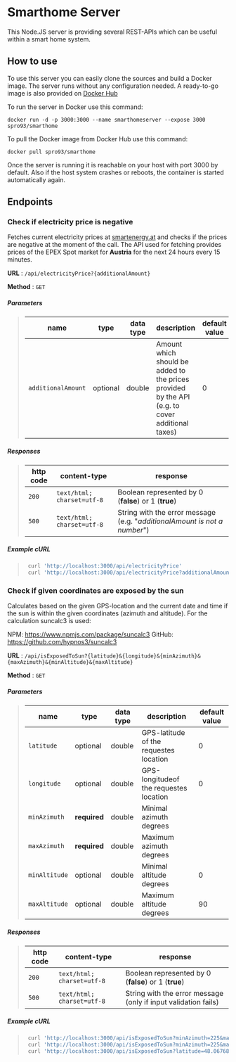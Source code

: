 
# Smarthome Server

This Node.JS server is providing several REST-APIs which can be useful within a smart home system.

## How to use

To use this server you can easily clone the sources and build a Docker image. The server runs without any configuration needed.
A ready-to-go image is also provided on [Docker Hub](https://hub.docker.com/r/spro93/smarthome)

To run the server in Docker use this command:

    docker run -d -p 3000:3000 --name smarthomeserver --expose 3000 spro93/smarthome
To pull the Docker image from Docker Hub use this command:

    docker pull spro93/smarthome

Once the server is running it is reachable on your host with port 3000 by default. Also if the host system crashes or reboots, the container is started automatically again.

## Endpoints

### Check if electricity price is negative

Fetches current electricity prices at [smartenergy.at](https://apis.smartenergy.at/market/v1/price) and checks if the prices are negative at the moment of the call.
The API used for fetching provides prices of the EPEX Spot market for **Austria** for the next 24 hours every 15 minutes.

**URL** : `/api/electricityPrice?{additionalAmount}`

**Method** : `GET`

##### Parameters

> | name              |  type     | data type      | description                         | default value |
> |-------------------|-----------|----------------------|-------------------------------------|-------------------|
> | `additionalAmount` |  optional | double | Amount which should be added to the prices provided by the API (e.g. to cover additional taxes)  | 0 |

##### Responses

> | http code     | content-type                      | response                                                            |
> |---------------|-----------------------------------|---------------------------------------------------------------------|
> | `200`         | `text/html; charset=utf-8` | Boolean represented by 0 (**false**) or 1 (**true**) |
> | `500`         | `text/html; charset=utf-8` | String with the error message (e.g. "*additionalAmount is not a number*") |

##### Example cURL

> ```javascript
>  curl 'http://localhost:3000/api/electricityPrice'
>  curl 'http://localhost:3000/api/electricityPrice?additionalAmount=123'
> ```

### Check if given coordinates are exposed by the sun

Calculates based on the given GPS-location and the current date and time if the sun is within the given coordinates (azimuth and altitude).
For the calculation suncalc3 is used: 

NPM: https://www.npmjs.com/package/suncalc3
GitHub: https://github.com/hypnos3/suncalc3

**URL** : `/api/isExposedToSun?{latitude}&{longitude}&{minAzimuth}&{maxAzimuth}&{minAltitude}&{maxAltitude}`

**Method** : `GET`

##### Parameters

> | name              |  type     | data type      | description                         | default value |
> |-------------------|-----------|----------------------|-------------------------------------|-------------------|
> | `latitude` |  optional | double | GPS-latitude of the requestes location | 0 |
> | `longitude` |  optional | double | GPS-longitudeof the requestes location | 0 |
> | `minAzimuth` |  **required** | double | Minimal azimuth degrees|  |
> | `maxAzimuth` |  **required**| double | Maximum azimuth degrees |  |
> | `minAltitude` |  optional | double | Minimal altitude degrees | 0 |
> | `maxAltitude` |  optional | double | Maximum altitude degrees | 90 |

##### Responses

> | http code     | content-type                      | response                                                            |
> |---------------|-----------------------------------|---------------------------------------------------------------------|
> | `200`         | `text/html; charset=utf-8` | Boolean represented by 0 (**false**) or 1 (**true**) |
> | `500`         | `text/html; charset=utf-8` | String with the error message (only if input validation fails) |

##### Example cURL

> ```javascript
>  curl 'http://localhost:3000/api/isExposedToSun?minAzimuth=225&maxAzimuth=40'
>  curl 'http://localhost:3000/api/isExposedToSun?minAzimuth=225&maxAzimuth=40&minAltitude=10'
>  curl 'http://localhost:3000/api/isExposedToSun?latitude=48.0676871028563&longitude=12.862135153533522&minAzimuth=225&maxAzimuth=40&minAltitude=10&maxAltitude=80'
> ```
